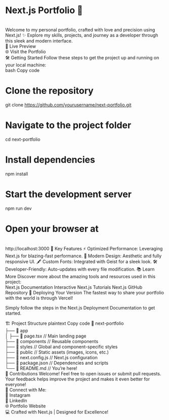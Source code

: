 # Next.js Portfolio 🚀
<br/>
Welcome to my personal portfolio, crafted with love and precision using Next.js! ✨ Explore my skills, projects, and journey as a developer through this sleek and modern interface.
<br/>
🌟 Live Preview
<br/>
🌐 Visit the Portfolio
<br/>
🛠️ Getting Started
Follow these steps to get the project up and running on your local machine:
<br/>
bash
Copy code

# Clone the repository

git clone https://github.com/yourusername/next-portfolio.git

# Navigate to the project folder

cd next-portfolio

# Install dependencies

npm install

# Start the development server

npm run dev

# Open your browser at
<br/>
http://localhost:3000  
📌 Key Features
⚡ Optimized Performance: Leveraging Next.js for blazing-fast performance.
🎨 Modern Design: Aesthetic and fully responsive UI.
🖋️ Custom Fonts: Integrated with Geist for a sleek look.
🛠️ Developer-Friendly: Auto-updates with every file modification.
📚 Learn More
Discover more about the amazing tools and resources used in this project:
<br/>
Next.js Documentation
Interactive Next.js Tutorials
Next.js GitHub Repository
🚀 Deploying Your Version
The fastest way to share your portfolio with the world is through Vercel!

Simply follow the steps in the Next.js Deployment Documentation to get started.

🏗️ Project Structure
plaintext
Copy code
📂 next-portfolio  
├── 📂 app  
│ ├── 📄 page.tsx // Main landing page  
├── 📂 components // Reusable components  
├── 📂 styles // Global and component-specific styles  
├── 📂 public // Static assets (images, icons, etc.)  
├── 📄 next.config.js // Next.js configuration  
├── 📄 package.json // Dependencies and scripts  
└── 📄 README.md // You’re here!  
🌟 Contributions Welcome!
Feel free to open issues or submit pull requests. Your feedback helps improve the project and makes it even better for everyone!
<br/>
💬 Connect with Me:
<br/>
📸 Instagram
<br/>
💼 LinkedIn
<br/>
🌐 Portfolio Website
<br/>
💻 Crafted with Next.js | Designed for Excellence!
